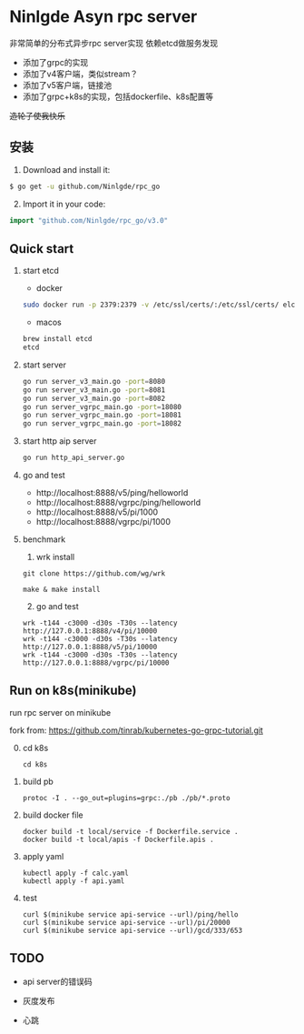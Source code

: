 # Ninlgde Asyn rpc server
非常简单的分布式异步rpc server实现
依赖etcd做服务发现

* 添加了grpc的实现
* 添加了v4客户端，类似stream？
* 添加了v5客户端，链接池
* 添加了grpc+k8s的实现，包括dockerfile、k8s配置等

~~造轮子使我快乐~~

## 安装
1. Download and install it:

```sh
$ go get -u github.com/Ninlgde/rpc_go
```

2. Import it in your code:

```go
import "github.com/Ninlgde/rpc_go/v3.0"
```

## Quick start
1. start etcd
    * docker 
    ```sh
    sudo docker run -p 2379:2379 -v /etc/ssl/certs/:/etc/ssl/certs/ elcolio/etcd
    ```
    
    * macos
    ```sh
    brew install etcd
    etcd
    ```
    
2. start server
    ```sh
    go run server_v3_main.go -port=8080
    go run server_v3_main.go -port=8081
    go run server_v3_main.go -port=8082
    go run server_vgrpc_main.go -port=18080
    go run server_vgrpc_main.go -port=18081
    go run server_vgrpc_main.go -port=18082
    ```
    
3. start http aip server
    ```sh
    go run http_api_server.go
    ```
    
4. go and test
    
    - http://localhost:8888/v5/ping/helloworld
    - http://localhost:8888/vgrpc/ping/helloworld
    - http://localhost:8888/v5/pi/1000
    - http://localhost:8888/vgrpc/pi/1000
    
5. benchmark

    1. wrk install
    
    ```git clone https://github.com/wg/wrk```
    
    ```make & make install```
    
    2. go and test
    
    ```
    wrk -t144 -c3000 -d30s -T30s --latency http://127.0.0.1:8888/v4/pi/10000
    wrk -t144 -c3000 -d30s -T30s --latency http://127.0.0.1:8888/v5/pi/10000
    wrk -t144 -c3000 -d30s -T30s --latency http://127.0.0.1:8888/vgrpc/pi/10000
    ```
    
## Run on k8s(minikube)

run rpc server on minikube

fork from: https://github.com/tinrab/kubernetes-go-grpc-tutorial.git

0. cd k8s
   ```
   cd k8s
   ```

1. build pb
   ```
   protoc -I . --go_out=plugins=grpc:./pb ./pb/*.proto
   ```
   
2. build docker file
   ```
   docker build -t local/service -f Dockerfile.service .
   docker build -t local/apis -f Dockerfile.apis .
   ```
   
3. apply yaml
   ```
   kubectl apply -f calc.yaml
   kubectl apply -f api.yaml
   ```

4. test
   ```
   curl $(minikube service api-service --url)/ping/hello
   curl $(minikube service api-service --url)/pi/20000
   curl $(minikube service api-service --url)/gcd/333/653
   ```
    
## TODO

- api server的错误码

- 灰度发布

- 心跳
